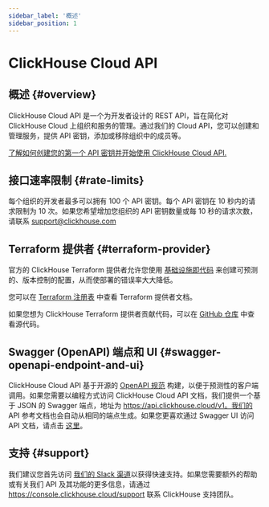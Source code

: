 ```yaml
---
sidebar_label: '概述'
sidebar_position: 1
---
```



# ClickHouse Cloud API

## 概述 {#overview}

ClickHouse Cloud API 是一个为开发者设计的 REST API，旨在简化对 ClickHouse Cloud 上组织和服务的管理。通过我们的 Cloud API，您可以创建和管理服务，提供 API 密钥，添加或移除组织中的成员等。

[了解如何创建您的第一个 API 密钥并开始使用 ClickHouse Cloud API.](/cloud/manage/openapi.md)

## 接口速率限制 {#rate-limits}

每个组织的开发者最多可以拥有 100 个 API 密钥。每个 API 密钥在 10 秒内的请求限制为 10 次。如果您希望增加您组织的 API 密钥数量或每 10 秒的请求次数，请联系 support@clickhouse.com

## Terraform 提供者 {#terraform-provider}

官方的 ClickHouse Terraform 提供者允许您使用 [基础设施即代码](https://www.redhat.com/en/topics/automation/what-is-infrastructure-as-code-iac) 来创建可预测的、版本控制的配置，从而使部署的错误率大大降低。

您可以在 [Terraform 注册表](https://registry.terraform.io/providers/ClickHouse/clickhouse/latest/docs) 中查看 Terraform 提供者文档。

如果您想为 ClickHouse Terraform 提供者贡献代码，可以在 [GitHub 仓库](https://github.com/ClickHouse/terraform-provider-clickhouse) 中查看源代码。

## Swagger (OpenAPI) 端点和 UI {#swagger-openapi-endpoint-and-ui}

ClickHouse Cloud API 基于开源的 [OpenAPI 规范](https://www.openapis.org/) 构建，以便于预测性的客户端调用。如果您需要以编程方式访问 ClickHouse Cloud API 文档，我们提供一个基于 JSON 的 Swagger 端点，地址为 https://api.clickhouse.cloud/v1。我们的 API 参考文档也会自动从相同的端点生成。如果您更喜欢通过 Swagger UI 访问 API 文档，请点击 [这里](https://clickhouse.com/docs/cloud/manage/api/swagger)。

## 支持 {#support}

我们建议您首先访问 [我们的 Slack 渠道](https://clickhouse.com/slack)以获得快速支持。如果您需要额外的帮助或有关我们 API 及其功能的更多信息，请通过 https://console.clickhouse.cloud/support 联系 ClickHouse 支持团队。
